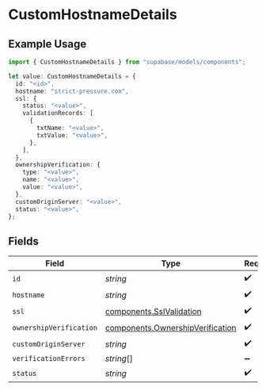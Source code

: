 # CustomHostnameDetails

## Example Usage

```typescript
import { CustomHostnameDetails } from "supabase/models/components";

let value: CustomHostnameDetails = {
  id: "<id>",
  hostname: "strict-pressure.com",
  ssl: {
    status: "<value>",
    validationRecords: [
      {
        txtName: "<value>",
        txtValue: "<value>",
      },
    ],
  },
  ownershipVerification: {
    type: "<value>",
    name: "<value>",
    value: "<value>",
  },
  customOriginServer: "<value>",
  status: "<value>",
};
```

## Fields

| Field                                                                                | Type                                                                                 | Required                                                                             | Description                                                                          |
| ------------------------------------------------------------------------------------ | ------------------------------------------------------------------------------------ | ------------------------------------------------------------------------------------ | ------------------------------------------------------------------------------------ |
| `id`                                                                                 | *string*                                                                             | :heavy_check_mark:                                                                   | N/A                                                                                  |
| `hostname`                                                                           | *string*                                                                             | :heavy_check_mark:                                                                   | N/A                                                                                  |
| `ssl`                                                                                | [components.SslValidation](../../models/components/sslvalidation.md)                 | :heavy_check_mark:                                                                   | N/A                                                                                  |
| `ownershipVerification`                                                              | [components.OwnershipVerification](../../models/components/ownershipverification.md) | :heavy_check_mark:                                                                   | N/A                                                                                  |
| `customOriginServer`                                                                 | *string*                                                                             | :heavy_check_mark:                                                                   | N/A                                                                                  |
| `verificationErrors`                                                                 | *string*[]                                                                           | :heavy_minus_sign:                                                                   | N/A                                                                                  |
| `status`                                                                             | *string*                                                                             | :heavy_check_mark:                                                                   | N/A                                                                                  |